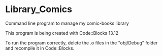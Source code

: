 # Library_Comics
Command line program to manage my comic-books library

This program is being created with Code::Blocks 13.12

To run the program correctly, delete the .o files in the "obj/Debug" folder and recompile it in Code::Blocks.


